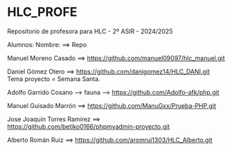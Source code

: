 # HLC_PROFE

Repositorio de profesora para HLC - 2º ASIR - 2024/2025

Alumnos:
Nombre: ==> Repo

Manuel Moreno Casado ==> https://github.com/manuel09097/hlc_manuel.git


Daniel Gómez Otero ==> https://github.com/danigomez14/HLC_DANI.git Tema proyecto = Semana Santa.


Adolfo Garrido Cosano --> fauna --> https://github.com/Adolfo-afk/php.git

Manuel Guisado Marrón ==> https://github.com/ManuGxx/Prueba-PHP.git

Jose Joaquin Torres Ramirez ==> https://github.com/betiko0166/phpmyadmin-proyecto.git

Alberto Román Ruiz ==> https://github.com/aromrui1303/HLC_Alberto.git


